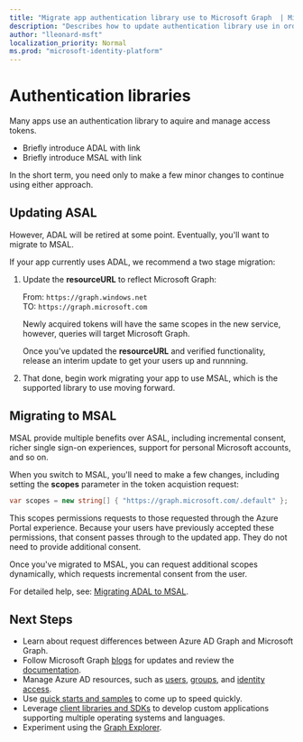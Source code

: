 ```yaml
---
title: "Migrate app authentication library use to Microsoft Graph  | Microsoft Graph"
description: "Describes how to update authentication library use in order to migrate an app from Azure Active Directory (Azure AD) API apps to Microsoft Graph API."
author: "lleonard-msft"
localization_priority: Normal
ms.prod: "microsoft-identity-platform"
---
```


# Authentication libraries

Many apps use an authentication library to aquire and manage access tokens.

- Briefly introduce ADAL with link
- Briefly introduce MSAL with link

In the short term, you need only to make a few minor changes to continue using either approach.

## Updating ASAL 

However, ADAL will be retired at some point.  Eventually, you'll want to migrate to MSAL.

If your app currently uses ADAL, we recommend a two stage migration:

1.  Update the **resourceURL** to reflect Microsoft Graph:

    From: `https://graph.windows.net`  
    TO:  `https://graph.microsoft.com`

    Newly acquired tokens will have the same scopes in the new service, however, queries will target Microsoft Graph.  

    Once you've updated the **resourceURL** and verified functionality, release an interim update to get your users up and runnning.

1.  That done, begin work migrating your app to use MSAL, which is the supported library to use moving forward.

## Migrating to MSAL

MSAL provide multiple benefits over ASAL, including incremental consent, richer single sign-on experiences, support for personal Microsoft accounts, and so on.  

When you switch to MSAL, you'll need to make a few changes, including setting the **scopes** parameter in the token acquistion request:

``` csharp
var scopes = new string[] { "https://graph.microsoft.com/.default" };
```

This scopes permissions requests to those requested through the Azure Portal experience.  Because your users have previously accepted these permissions, that consent passes through to the updated app.  They do not need to provide additional consent.

Once you've migrated to MSAL, you can request additional scopes dynamically, which requests incremental consent from the user.  

For detailed help, see: [Migrating ADAL to MSAL](https://aka.ms/adal-net-to-msal-net).

## Next Steps

- Learn about request differences between Azure AD Graph and Microsoft Graph.
- Follow Microsoft Graph [blogs](https://developer.microsoft.com/graph/blogs) for updates and review the [documentation](https://developer.microsoft.com/graph).
- Manage Azure AD resources, such as [users](https://docs.microsoft.com/graph/azuread-users-concept-overview), [groups](https://docs.microsoft.com/graph/office365-groups-concept-overview), and [identity access](https://docs.microsoft.com/graph/azuread-identity-access-management-concept-overview).
- Use [quick starts and samples](https://developer.microsoft.com/graph/get-started) to come up to speed quickly.
- Leverage [client libraries and SDKs](https://developer.microsoft.com/graph/get-started) to develop custom applications supporting multiple operating systems and languages.
- Experiment using the [Graph Explorer](https://aka.ms/ge).

